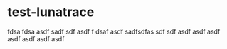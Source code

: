 # test-lunatrace
fdsa
fdsa
asdf
sadf
sdf
asdf
f
dsaf
asdf
sadfsdfas
sdf
sdf
asdf
asdf
asdf
asdf
asdf
asdf
asdf
